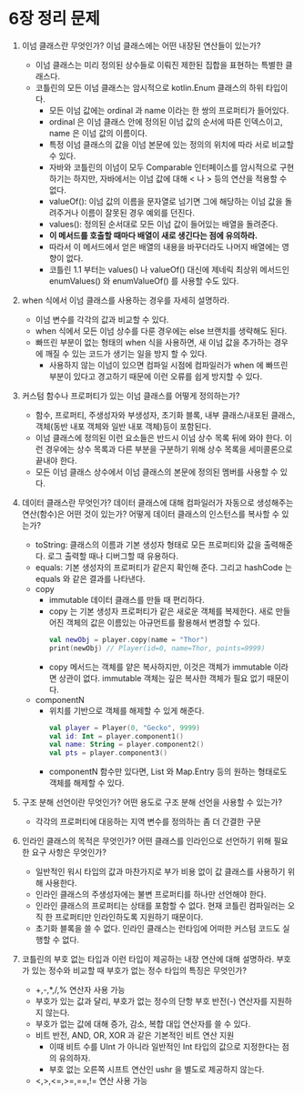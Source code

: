 # 6장 정리 문제

1. 이넘 클래스란 무엇인가? 이넘 클래스에는 어떤 내장된 연산들이 있는가?

    - 이넘 클래스는 미리 정의된 상수들로 이뤄진 제한된 집합을 표현하는 특별한 클래스다.
    - 코틀린의 모든 이넘 클래스는 암시적으로 kotlin.Enum 클래스의 하위 타입이다.
      - 모든 이넘 값에는 ordinal 과 name 이라는 한 쌍의 프로퍼티가 들어있다.
      - ordinal 은 이넘 클래스 안에 정의된 이넘 값의 순서에 따른 인덱스이고, name 은 이넘 값의 이름이다.
      - 특정 이넘 클래스의 값을 이넘 본문에 있는 정의의 위치에 따라 서로 비교할 수 있다.
      - 자바와 코틀린의 이넘이 모두 Comparable 인터페이스를 암시적으로 구현하기는 하지만, 자바에서는 이넘 값에 대해 < 나 > 등의 연산을 적용할 수 없다.
      - valueOf(): 이넘 값의 이름을 문자열로 넘기면 그에 해당하는 이넘 값을 돌려주거나 이름이 잘못된 경우 예외를 던진다.
      - values(): 정의된 순서대로 모든 이넘 값이 들어있는 배열을 돌려준다.
      - **이 메서드를 호출할 때마다 배열이 새로 생긴다는 점에 유의하라.**
      - 따라서 이 메서드에서 얻은 배열의 내용을 바꾸더라도 나머지 배열에는 영향이 없다.
      - 코틀린 1.1 부터는 values() 나 valueOf() 대신에 제네릭 최상위 메서드인 enumValues() 와 enumValueOf() 를 사용할 수도 있다.

2. when 식에서 이넘 클래스를 사용하는 경우를 자세히 설명하라.

    - 이넘 변수를 각각의 값과 비교할 수 있다.
    - when 식에서 모든 이넘 상수를 다룬 경우에는 else 브랜치를 생략해도 된다. 
    - 빠뜨린 부분이 없는 형태의 when 식을 사용하면, 새 이넘 값을 추가하는 경우에 깨질 수 있는 코드가 생기는 일을 방지 할 수 있다.
      - 사용하지 않는 이넘이 있으면 컴파일 시점에 컴파일러가 when 에 빠뜨린 부분이 있다고 경고하기 때문에 이런 오류를 쉽게 방지할 수 있다.

3. 커스텀 함수나 프로퍼티가 있는 이넘 클래스를 어떻게 정의하는가?
    - 함수, 프로퍼티, 주생성자와 부생성자, 초기화 블록, 내부 클래스/내포된 클래스, 객체(동반 내포 객체와 일반 내포 객체)등이 포함된다.
    - 이넘 클래스에 정의된 이런 요소들은 반드시 이넘 상수 목록 뒤에 와야 한다. 이런 경우에는 상수 목록과 다른 부분을 구분하기 위해 상수 목록을 세미콜론으로 끝내야 한다.
    - 모든 이넘 클래스 상수에서 이넘 클래스의 본문에 정의된 멤버를 사용할 수 있다.

4. 데이터 클래스란 무엇인가? 데이터 클래스에 대해 컴파일러가 자동으로 생성해주는 연산(함수)은 어떤 것이 있는가? 어떻게 데이터 클래스의 인스턴스를 복사할 수 있는가?

    - toString: 클래스의 이름과 기본 생성자 형태로 모든 프로퍼티와 값을 출력해준다. 로그 출력할 때나 디버그할 때 유용하다.
    - equals: 기본 생성자의 프로퍼티가 같은지 확인해 준다. 그리고 hashCode 는 equals 와 같은 결과를 나타낸다.
    - copy
      - immutable 데이터 클래스를 만들 때 편리하다.
      - copy 는 기본 생성자 프로퍼티가 같은 새로운 객체를 복제한다. 새로 만들어진 객체의 값은 이름있는 아규먼트를 활용해서 변경할 수 있다.
        ~~~kotlin
        val newObj = player.copy(name = "Thor")
        print(newObj) // Player(id=0, name=Thor, points=9999)
        ~~~
      - copy 메서드는 객체를 얕은 복사하지만, 이것은 객체가 immutable 이라면 상관이 없다. immutable 객체는 깊은 복사한 객체가 필요 없기 때문이다.
    - componentN
      - 위치를 기반으로 객체를 해제할 수 있게 해준다.
        ~~~kotlin
        val player = Player(0, "Gecko", 9999)
        val id: Int = player.component1()
        val name: String = player.component2()
        val pts = player.component3()
        ~~~
      - componentN 함수만 있다면, List 와 Map.Entry 등의 원하는 형태로도 객체를 해제할 수 있다.

5. 구조 분해 선언이란 무엇인가? 어떤 용도로 구조 분해 선언을 사용할 수 있는가?
    - 각각의 프로퍼티에 대응하는 지역 변수를 정의하는 좀 더 간결한 구문 

6. 인라인 클래스의 목적은 무엇인가? 어떤 클래스를 인라인으로 선언하기 위해 필요한 요구 사항은 무엇인가?

    - 일반적인 워시 타입의 값과 마찬가지로 부가 비용 없이 값 클래스를 사용하기 위해 사용한다.
    - 인라인 클래스의 주생성자에는 불변 프로퍼티를 하나만 선언해야 한다.
    - 인라인 클래스의 프로퍼티는 상태를 포함할 수 없다. 현재 코틀린 컴파일러는 오직 한 프로퍼티만 인라인하도록 지원하기 때문이다.
    - 초기화 블록을 쓸 수 없다. 인라인 클래스는 런타임에 어떠한 커스텀 코드도 실행할 수 없다.

7. 코틀린의 부호 없는 타입과 이런 타입이 제공하는 내장 연산에 대해 설명하라. 부호가 있는 정수와 비교할 때 부호가 없는 정수 타입의 특징은 무엇인가?

    - +,-,*,/,% 연산자 사용 가능 
    - 부호가 있는 값과 달리, 부호가 없는 정수의 단항 부호 반전(-) 연산자를 지원하지 않는다.
    - 부호가 없는 값에 대해 증가, 감소, 복합 대입 연산자를 쓸 수 있다.
    - 비트 반전, AND, OR, XOR 과 같은 기본적인 비트 연산 지원
      - 이때 비트 수를 UInt 가 아니라 일반적인 Int 타입의 값으로 지정한다는 점의 유의하자.
      - 부호 없는 오른쪽 시프트 연산인 ushr 을 별도로 제공하지 않는다.
    - <,>,<=,>=,==,!= 연산 사용 가능